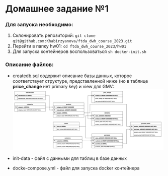 # Домашнее задание №1

### Для запуска необходимо:
1. Склонировать репозиторий: `git clone git@github.com:Khabirzyanova/ftda_dwh_course_2023.git`
2. Перейти в папку hw01: `cd ftda_dwh_course_2023/hw01`
3. Для запуска контейнеров воспользоваться `sh docker-init.sh`



### Описание файлов:
- createdb.sql содержит описание базы данных, которое соответствует структуре, представленной ниже (но в таблице **price_change** нет primary key) и view для GMV:
 ![](images/Screenshot.png)
 
- init-data - файл с данными для таблиц в базе данных
- docke-compose.yml - файл для запуска docker контейнера
 



